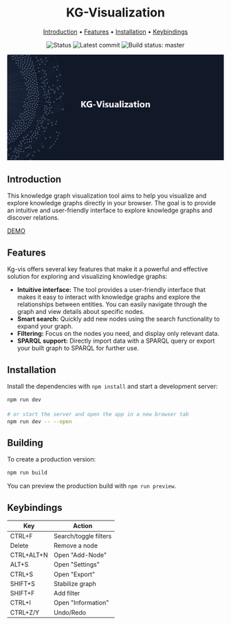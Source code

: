 <div align="center">

# KG-Visualization

[Introduction](#introduction) • [Features](#features) • [Installation](#installation) • [Keybindings](#keybindings) 

![Status](https://img.shields.io/website?label=kg-vis&up_message=online&url=https%3A%2F%2Fsch-28.github.io%2Fkg-vis)
![Latest commit](https://img.shields.io/github/last-commit/sch-28/kg-vis)
![Build status: master](https://img.shields.io/github/actions/workflow/status/sch-28/kg-vis/deployment.yml)

<a href="https://sch-28.github.io/kg-vis"><img src="https://github.com/sch-28/kg-vis/blob/main/.github/images/banner.png" ></a>


</div>

## Introduction
This knowledge graph visualization tool aims to help you visualize and explore knowledge graphs directly in your browser. The goal is to provide an intuitive and user-friendly interface to explore knowledge graphs and discover relations.

[DEMO](https://sch-28.github.io/kg-vis)

## Features
Kg-vis offers several key features that make it a powerful and effective solution for exploring and visualizing knowledge graphs:
- **Intuitive interface:** The tool provides a user-friendly interface that makes it easy to interact with knowledge graphs and explore the relationships between entities. You can easily navigate through the graph and view details about specific nodes.
- **Smart search:** Quickly add new nodes using the search functionality to expand your graph.
- **Filtering:** Focus on the nodes you need, and display only relevant data.
- **SPARQL support:** Directly import data with a SPARQL query or export your built graph to SPARQL for further use.

## Installation

Install the dependencies with `npm install` and start a development server:

```bash
npm run dev

# or start the server and open the app in a new browser tab
npm run dev -- --open
```

## Building

To create a production version:

```bash
npm run build
```

You can preview the production build with `npm run preview`.

## Keybindings

| Key        | Action                |
|------------|-----------------------|
| CTRL+F     | Search/toggle filters |
| Delete     | Remove a node         |
| CTRL+ALT+N | Open "Add-Node"       |
| ALT+S      | Open "Settings"       |
| CTRL+S     | Open "Export"         |
| SHIFT+S    | Stabilize graph       |
| SHIFT+F    | Add filter            |
| CTRL+I     | Open "Information"    |
| CTRL+Z/Y   | Undo/Redo             |
